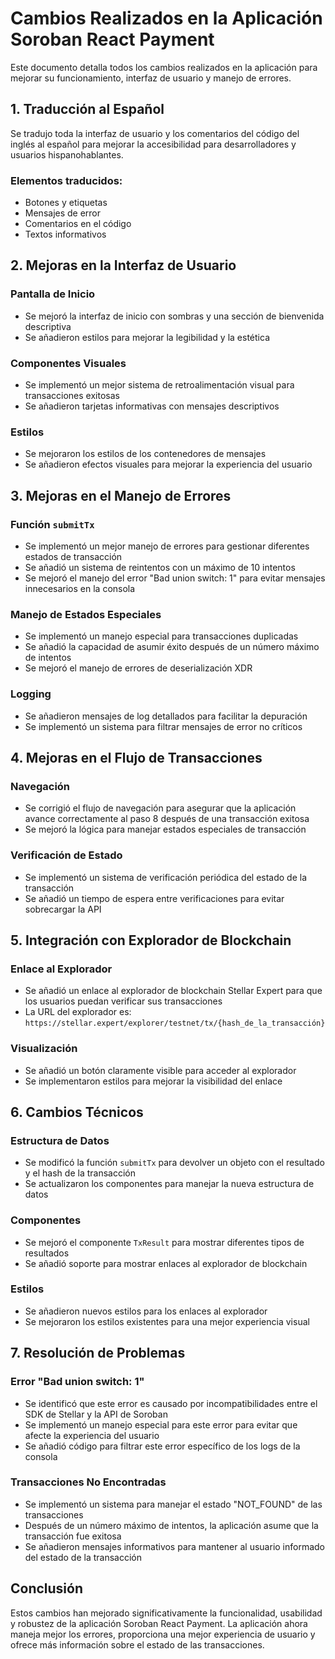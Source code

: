 # Cambios Realizados en la Aplicación Soroban React Payment

Este documento detalla todos los cambios realizados en la aplicación para mejorar su funcionamiento, interfaz de usuario y manejo de errores.

## 1. Traducción al Español

Se tradujo toda la interfaz de usuario y los comentarios del código del inglés al español para mejorar la accesibilidad para desarrolladores y usuarios hispanohablantes.

### Elementos traducidos:
- Botones y etiquetas
- Mensajes de error
- Comentarios en el código
- Textos informativos

## 2. Mejoras en la Interfaz de Usuario

### Pantalla de Inicio
- Se mejoró la interfaz de inicio con sombras y una sección de bienvenida descriptiva
- Se añadieron estilos para mejorar la legibilidad y la estética

### Componentes Visuales
- Se implementó un mejor sistema de retroalimentación visual para transacciones exitosas
- Se añadieron tarjetas informativas con mensajes descriptivos

### Estilos
- Se mejoraron los estilos de los contenedores de mensajes
- Se añadieron efectos visuales para mejorar la experiencia del usuario

## 3. Mejoras en el Manejo de Errores

### Función `submitTx`
- Se implementó un mejor manejo de errores para gestionar diferentes estados de transacción
- Se añadió un sistema de reintentos con un máximo de 10 intentos
- Se mejoró el manejo del error "Bad union switch: 1" para evitar mensajes innecesarios en la consola

### Manejo de Estados Especiales
- Se implementó un manejo especial para transacciones duplicadas
- Se añadió la capacidad de asumir éxito después de un número máximo de intentos
- Se mejoró el manejo de errores de deserialización XDR

### Logging
- Se añadieron mensajes de log detallados para facilitar la depuración
- Se implementó un sistema para filtrar mensajes de error no críticos

## 4. Mejoras en el Flujo de Transacciones

### Navegación
- Se corrigió el flujo de navegación para asegurar que la aplicación avance correctamente al paso 8 después de una transacción exitosa
- Se mejoró la lógica para manejar estados especiales de transacción

### Verificación de Estado
- Se implementó un sistema de verificación periódica del estado de la transacción
- Se añadió un tiempo de espera entre verificaciones para evitar sobrecargar la API

## 5. Integración con Explorador de Blockchain

### Enlace al Explorador
- Se añadió un enlace al explorador de blockchain Stellar Expert para que los usuarios puedan verificar sus transacciones
- La URL del explorador es: `https://stellar.expert/explorer/testnet/tx/{hash_de_la_transacción}`

### Visualización
- Se añadió un botón claramente visible para acceder al explorador
- Se implementaron estilos para mejorar la visibilidad del enlace

## 6. Cambios Técnicos

### Estructura de Datos
- Se modificó la función `submitTx` para devolver un objeto con el resultado y el hash de la transacción
- Se actualizaron los componentes para manejar la nueva estructura de datos

### Componentes
- Se mejoró el componente `TxResult` para mostrar diferentes tipos de resultados
- Se añadió soporte para mostrar enlaces al explorador de blockchain

### Estilos
- Se añadieron nuevos estilos para los enlaces al explorador
- Se mejoraron los estilos existentes para una mejor experiencia visual

## 7. Resolución de Problemas

### Error "Bad union switch: 1"
- Se identificó que este error es causado por incompatibilidades entre el SDK de Stellar y la API de Soroban
- Se implementó un manejo especial para este error para evitar que afecte la experiencia del usuario
- Se añadió código para filtrar este error específico de los logs de la consola

### Transacciones No Encontradas
- Se implementó un sistema para manejar el estado "NOT_FOUND" de las transacciones
- Después de un número máximo de intentos, la aplicación asume que la transacción fue exitosa
- Se añadieron mensajes informativos para mantener al usuario informado del estado de la transacción

## Conclusión

Estos cambios han mejorado significativamente la funcionalidad, usabilidad y robustez de la aplicación Soroban React Payment. La aplicación ahora maneja mejor los errores, proporciona una mejor experiencia de usuario y ofrece más información sobre el estado de las transacciones.
